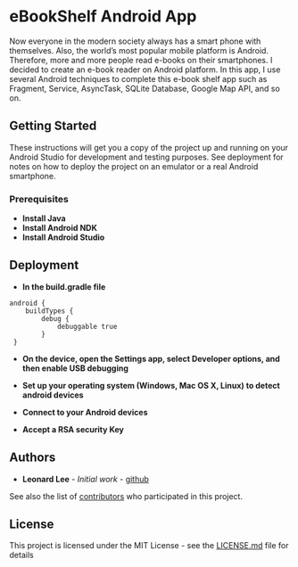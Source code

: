 # eBookShelf Android App

Now everyone in the modern society always has a smart phone with themselves. Also, the world’s most popular mobile platform is Android. Therefore, more and more people read e-books on their smartphones. I decided to create an e-book reader on Android platform. In this app, I use several Android techniques to complete this e-book shelf app such as Fragment, Service, AsyncTask, SQLite Database, Google Map API, and so on.

## Getting Started

These instructions will get you a copy of the project up and running on your Android Studio for development and testing purposes. See deployment for notes on how to deploy the project on an emulator or a real Android smartphone.

### Prerequisites

* **Install Java**
* **Install Android NDK**
* **Install Android Studio**

## Deployment

* **In the build.gradle file**

```
android {
    buildTypes {
        debug {
            debuggable true
        }
 }
```
* **On the device, open the Settings app, select Developer options, and then enable USB debugging**

* **Set up your operating system (Windows, Mac OS X, Linux) to detect android devices**

* **Connect to your Android devices**

* **Accept a RSA security Key**

## Authors

* **Leonard Lee** - *Initial work* - [github](https://github.com/Leonard-Lee)

See also the list of [contributors](https://github.com/your/project/contributors) who participated in this project.

## License

This project is licensed under the MIT License - see the [LICENSE.md](LICENSE.md) file for details
